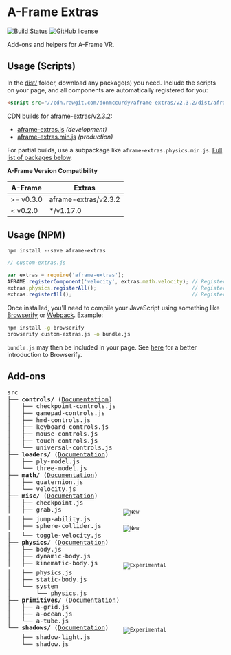 # A-Frame Extras

[![Build Status](https://travis-ci.org/donmccurdy/aframe-extras.svg?branch=master)](https://travis-ci.org/donmccurdy/aframe-extras)
[![GitHub license](https://img.shields.io/badge/license-MIT-blue.svg)](https://raw.githubusercontent.com/donmccurdy/aframe-extras/master/LICENSE)

Add-ons and helpers for A-Frame VR.

## Usage (Scripts)

In the [dist/](https://github.com/donmccurdy/aframe-extras/tree/master/dist) folder, download any package(s) you need. Include the scripts on your page, and all components are automatically registered for you:

```html
<script src="//cdn.rawgit.com/donmccurdy/aframe-extras/v2.3.2/dist/aframe-extras.min.js"></script>
```

CDN builds for aframe-extras/v2.3.2:

- [aframe-extras.js](https://cdn.rawgit.com/donmccurdy/aframe-extras/v2.3.2/dist/aframe-extras.js) *(development)*
- [aframe-extras.min.js](https://cdn.rawgit.com/donmccurdy/aframe-extras/v2.3.2/dist/aframe-extras.min.js) *(production)*

For partial builds, use a subpackage like `aframe-extras.physics.min.js`. [Full list of packages below](#add-ons).

**A-Frame Version Compatibility**

| A-Frame   | Extras                |
|-----------|-----------------------|
| >= v0.3.0 | aframe-extras/v2.3.2  |
| < v0.2.0  | */v1.17.0 |

## Usage (NPM)

```
npm install --save aframe-extras
```

```javascript
// custom-extras.js

var extras = require('aframe-extras');
AFRAME.registerComponent('velocity', extras.math.velocity); // Register a single component.
extras.physics.registerAll();                               // Register a particular package, and its dependencies.
extras.registerAll();                                       // Register everything.
```

Once installed, you'll need to compile your JavaScript using something like [Browserify](http://browserify.org/) or [Webpack](http://webpack.github.io/). Example:

```bash
npm install -g browserify
browserify custom-extras.js -o bundle.js
```

`bundle.js` may then be included in your page. See [here](http://browserify.org/#middle-section) for a better introduction to Browserify.

## Add-ons

<!-- tree src -I index.js -->
<pre>
src
├── <b>controls/</b> (<a href="/src/controls">Documentation</a>)
│   ├── checkpoint-controls.js
│   ├── gamepad-controls.js
│   ├── hmd-controls.js
│   ├── keyboard-controls.js
│   ├── mouse-controls.js
│   ├── touch-controls.js
│   └── universal-controls.js
├── <b>loaders/</b> (<a href="/src/loaders">Documentation</a>)
│   ├── ply-model.js
│   └── three-model.js
├── <b>math/</b> (<a href="/src/math">Documentation</a>)
│   ├── quaternion.js
│   └── velocity.js
├── <b>misc/</b> (<a href="/src/misc">Documentation</a>)
│   ├── checkpoint.js
│   ├── grab.js                 <sub><img alt="New" src="https://img.shields.io/badge/status-new-green.svg"></sub>
│   ├── jump-ability.js
│   ├── sphere-collider.js      <sub><img alt="New" src="https://img.shields.io/badge/status-new-green.svg"></sub>
│   └── toggle-velocity.js
├── <b>physics/</b> (<a href="/src/physics">Documentation</a>)
│   ├── body.js
│   ├── dynamic-body.js
│   ├── kinematic-body.js       <sub><img alt="Experimental" src="https://img.shields.io/badge/status-experimental-orange.svg"></sub>
│   ├── physics.js
│   ├── static-body.js
│   └── system
│       └── physics.js
├── <b>primitives/</b> (<a href="/src/primitives">Documentation</a>)
│   ├── a-grid.js
│   ├── a-ocean.js
│   └── a-tube.js
└── <b>shadows/</b> (<a href="/src/shadows">Documentation</a>)    <sub><img alt="Experimental" src="https://img.shields.io/badge/status-experimental-orange.svg"></sub>
    ├── shadow-light.js
    └── shadow.js
</pre>
